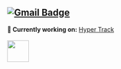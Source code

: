 [![Gmail Badge](https://img.shields.io/badge/-m.mjw.ma%40gmail.com-c14438?style=flat-square&logo=Gmail&logoColor=white&link=mailto:m.mjw.ma@gmail.com)](mailto:m.mjw.ma@gmail.com)
---------------------------------------------------------------------------------------------------------------------------------------------------------------------------------

**🌱 Currently working on:**
<a href="https://hyper-track.xyz">Hyper Track</a>
<br /><br />
<a href="https://hyper-track.xyz" target="_blank"><img height="50" src="https://hyper-track.xyz/hypertrack-social-preview.svg"></a>
